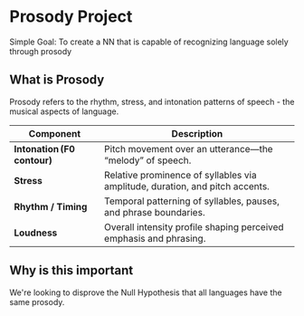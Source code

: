 # Prosody Project
Simple Goal: To create a NN that is capable of recognizing language solely through prosody 

## What is Prosody
Prosody refers to the rhythm, stress, and intonation patterns of speech - the musical aspects of language. 

| Component | Description |
|-----------|-------------|
| **Intonation (F0 contour)** | Pitch movement over an utterance—the “melody” of speech. |
| **Stress** | Relative prominence of syllables via amplitude, duration, and pitch accents. |
| **Rhythm / Timing** | Temporal patterning of syllables, pauses, and phrase boundaries. |
| **Loudness** | Overall intensity profile shaping perceived emphasis and phrasing. |


## Why is this important
We're looking to disprove the Null Hypothesis that all languages have the same prosody.
